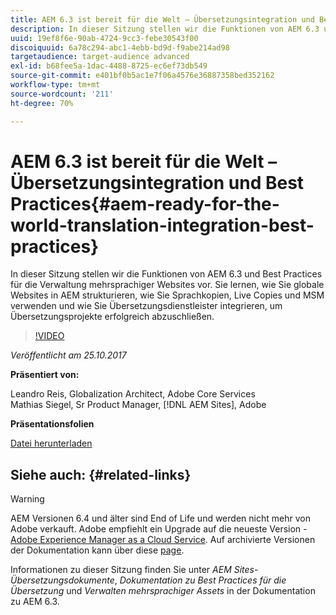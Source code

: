 ```yaml
---
title: AEM 6.3 ist bereit für die Welt – Übersetzungsintegration und Best Practices
description: In dieser Sitzung stellen wir die Funktionen von AEM 6.3 und Best Practices für die Verwaltung mehrsprachiger Websites vor. Sie lernen, wie Sie globale Websites in AEM strukturieren, wie Sie Sprachkopien, Live Copies und MSM verwenden und wie Sie Übersetzungsdienstleister integrieren, um Übersetzungsprojekte erfolgreich abzuschließen.
uuid: 19ef8f6e-90ab-4724-9cc3-febe30543f00
discoiquuid: 6a78c294-abc1-4ebb-bd9d-f9abe214ad98
targetaudience: target-audience advanced
exl-id: b68fee5a-1dac-4488-8725-ec6ef73db549
source-git-commit: e401bf0b5ac1e7f06a4576e36887358bed352162
workflow-type: tm+mt
source-wordcount: '211'
ht-degree: 70%

---
```


# AEM 6.3 ist bereit für die Welt – Übersetzungsintegration und Best Practices{#aem-ready-for-the-world-translation-integration-best-practices}

In dieser Sitzung stellen wir die Funktionen von AEM 6.3 und Best Practices für die Verwaltung mehrsprachiger Websites vor. Sie lernen, wie Sie globale Websites in AEM strukturieren, wie Sie Sprachkopien, Live Copies und MSM verwenden und wie Sie Übersetzungsdienstleister integrieren, um Übersetzungsprojekte erfolgreich abzuschließen.

>[!VIDEO](https://video.tv.adobe.com/v/21532/?quality=9)

*Veröffentlicht am 25.10.2017*

**Präsentiert von:**

Leandro Reis, Globalization Architect, Adobe Core Services\
Mathias Siegel, Sr Product Manager, [!DNL AEM Sites], Adobe

**Präsentationsfolien**

[Datei herunterladen](assets/immerse-2017-translationpresentation-rev1.pdf)

## Siehe auch: {#related-links}

>[!WARNING]
>
>AEM Versionen 6.4 und älter sind End of Life und werden nicht mehr von Adobe verkauft.  Adobe empfiehlt ein Upgrade auf die neueste Version - [Adobe Experience Manager as a Cloud Service](https://experienceleague.adobe.com/docs/experience-manager-cloud-service.html?lang=de).  Auf archivierte Versionen der Dokumentation kann über diese [page](https://experienceleague.adobe.com/docs/experience-manager-release-information/aem-release-updates/previous-updates/aem-previous-versions.html?lang=de).
>
>Informationen zu dieser Sitzung finden Sie unter *AEM Sites-Übersetzungsdokumente*, *Dokumentation zu Best Practices für die Übersetzung* und *Verwalten mehrsprachiger Assets* in der Dokumentation zu AEM 6.3.
